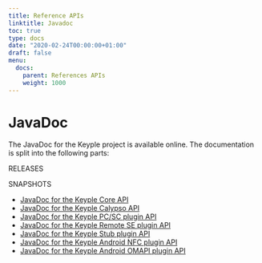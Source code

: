 ```yaml
---
title: Reference APIs
linktitle: Javadoc
toc: true
type: docs
date: "2020-02-24T00:00:00+01:00"
draft: false
menu:
  docs:
    parent: References APIs
    weight: 1000
---
```

# JavaDoc 
The JavaDoc for the Keyple project is available online. The documentation is split into the following parts:

RELEASES

SNAPSHOTS
- [JavaDoc for the Keyple Core API](/keyple-website/reference/keyple-java-core/index.html)
- [JavaDoc for the Keyple Calypso API](/keyple-website/reference/keyple-java-calypso/index.html)
- [JavaDoc for the Keyple PC/SC plugin API](/keyple-website/reference/keyple-java-plugin-pcsc/index.html)
- [JavaDoc for the Keyple Remote SE plugin API](/keyple-website/reference/keyple-java-plugin-remotese/index.html)
- [JavaDoc for the Keyple Stub plugin API](/keyple-website/reference/keyple-java-plugin-stub/index.html)
- [JavaDoc for the Keyple Android NFC plugin API](/keyple-website/reference/keyple-android-plugin-nfc/index.html)
- [JavaDoc for the Keyple Android OMAPI plugin API](/keyple-website/reference/keyple-android-plugin-omapi/index.html)
